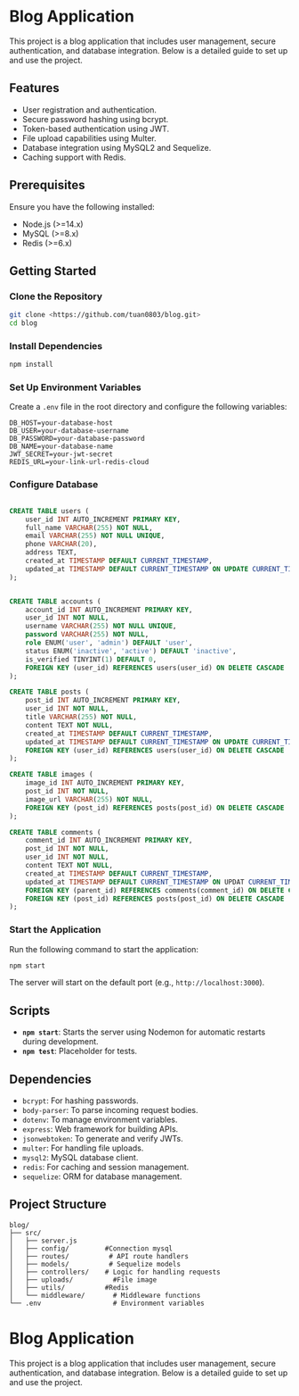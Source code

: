 # Blog Application

This project is a blog application that includes user management, secure authentication, and database integration. Below is a detailed guide to set up and use the project.

## Features
- User registration and authentication.
- Secure password hashing using bcrypt.
- Token-based authentication using JWT.
- File upload capabilities using Multer.
- Database integration using MySQL2 and Sequelize.
- Caching support with Redis.

## Prerequisites
Ensure you have the following installed:
- Node.js (>=14.x)
- MySQL (>=8.x)
- Redis (>=6.x)

## Getting Started

### Clone the Repository
```bash
git clone <https://github.com/tuan0803/blog.git>
cd blog
```

### Install Dependencies
```bash
npm install
```

### Set Up Environment Variables
Create a `.env` file in the root directory and configure the following variables:
```env
DB_HOST=your-database-host
DB_USER=your-database-username
DB_PASSWORD=your-database-password
DB_NAME=your-database-name
JWT_SECRET=your-jwt-secret
REDIS_URL=your-link-url-redis-cloud
```

### Configure Database
```sql

CREATE TABLE users (
    user_id INT AUTO_INCREMENT PRIMARY KEY,
    full_name VARCHAR(255) NOT NULL,
    email VARCHAR(255) NOT NULL UNIQUE,
    phone VARCHAR(20),
    address TEXT,
    created_at TIMESTAMP DEFAULT CURRENT_TIMESTAMP,
    updated_at TIMESTAMP DEFAULT CURRENT_TIMESTAMP ON UPDATE CURRENT_TIMESTAMP
);


CREATE TABLE accounts (
    account_id INT AUTO_INCREMENT PRIMARY KEY,
    user_id INT NOT NULL,
    username VARCHAR(255) NOT NULL UNIQUE,
    password VARCHAR(255) NOT NULL,
    role ENUM('user', 'admin') DEFAULT 'user',
    status ENUM('inactive', 'active') DEFAULT 'inactive',
    is_verified TINYINT(1) DEFAULT 0,
    FOREIGN KEY (user_id) REFERENCES users(user_id) ON DELETE CASCADE
);

CREATE TABLE posts (
    post_id INT AUTO_INCREMENT PRIMARY KEY,
    user_id INT NOT NULL,
    title VARCHAR(255) NOT NULL,
    content TEXT NOT NULL,
    created_at TIMESTAMP DEFAULT CURRENT_TIMESTAMP,
    updated_at TIMESTAMP DEFAULT CURRENT_TIMESTAMP ON UPDATE CURRENT_TIMESTAMP,
    FOREIGN KEY (user_id) REFERENCES users(user_id) ON DELETE CASCADE
);

CREATE TABLE images (
    image_id INT AUTO_INCREMENT PRIMARY KEY,
    post_id INT NOT NULL,
    image_url VARCHAR(255) NOT NULL,
    FOREIGN KEY (post_id) REFERENCES posts(post_id) ON DELETE CASCADE
);

CREATE TABLE comments (
    comment_id INT AUTO_INCREMENT PRIMARY KEY,
    post_id INT NOT NULL,        
    user_id INT NOT NULL,        
    content TEXT NOT NULL,     
    created_at TIMESTAMP DEFAULT CURRENT_TIMESTAMP,
    updated_at TIMESTAMP DEFAULT CURRENT_TIMESTAMP ON UPDAT CURRENT_TIMESTAMP,
    FOREIGN KEY (parent_id) REFERENCES comments(comment_id) ON DELETE CASCADE,
    FOREIGN KEY (post_id) REFERENCES posts(post_id) ON DELETE CASCADE
);


```

### Start the Application
Run the following command to start the application:
```bash
npm start
```
The server will start on the default port (e.g., `http://localhost:3000`).

## Scripts
- **`npm start`**: Starts the server using Nodemon for automatic restarts during development.
- **`npm test`**: Placeholder for tests.

## Dependencies
- `bcrypt`: For hashing passwords.
- `body-parser`: To parse incoming request bodies.
- `dotenv`: To manage environment variables.
- `express`: Web framework for building APIs.
- `jsonwebtoken`: To generate and verify JWTs.
- `multer`: For handling file uploads.
- `mysql2`: MySQL database client.
- `redis`: For caching and session management.
- `sequelize`: ORM for database management.

## Project Structure
```
blog/
├── src/
│   ├── server.js  
│   ├── config/         #Connection mysql
│   ├── routes/          # API route handlers
│   ├── models/          # Sequelize models
│   ├── controllers/    # Logic for handling requests
│   ├── uploads/          #File image
│   ├── utils/          #Redis
│   └── middleware/       # Middleware functions
└── .env                  # Environment variables
```

# Blog Application

This project is a blog application that includes user management, secure authentication, and database integration. Below is a detailed guide to set up and use the project.




